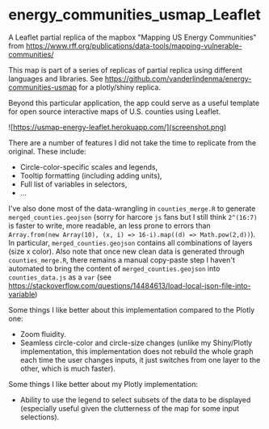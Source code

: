 # energy_communities_usmap_Leaflet
 A Leaflet partial replica of the mapbox "Mapping US Energy Communities" from https://www.rff.org/publications/data-tools/mapping-vulnerable-communities/
 
This map is part of a series of replicas of partial replica using different languages and libraries. See https://github.com/vanderlindenma/energy-communities-usmap for a plotly/shiny replica.

Beyond this particular application, the app could serve as a useful template
for open source interactive maps of U.S. counties using Leaflet.

![https://usmap-energy-leaflet.herokuapp.com/](screenshot.png)

There are a number of features I did not take the time to replicate from the original. These include:

- Circle-color-specific scales and legends,
- Tooltip formatting (including adding units),
- Full list of variables in selectors,
- ...

I've also done most of the data-wrangling in `counties_merge.R` to generate `merged_counties.geojson` (sorry for harcore `js` fans but I still think `2^(16:7)` is faster to write, more readable, an less prone to errors than `Array.from(new Array(10), (x, i) => 16-i).map((d) => Math.pow(2,d))`). 
In particular, `merged_counties.geojson` contains all combinations of layers (size x color).
Also note that once new clean data is generated through `counties_merge.R`, there remains a manual copy-paste step I haven't automated to bring the content of `merged_counties.geojson` into `counties_data.js` as a `var` (see https://stackoverflow.com/questions/14484613/load-local-json-file-into-variable)

Some things I like better about this implementation compared to the Plotly one:

- Zoom fluidity.
- Seamless circle-color and circle-size changes (unlike my Shiny/Plotly implementation, this implementation does not rebuild the whole graph each time the user changes inputs, it just switches from one layer to the other, which is much faster).

Some things I like better about my Plotly implementation:

- Ability to use the legend to select subsets of the data to be displayed (especially useful given the clutterness of the map for some input selections).




